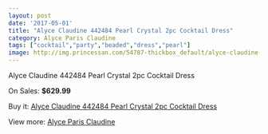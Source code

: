 ```yaml
---
layout: post
date: '2017-05-01'
title: "Alyce Claudine 442484 Pearl Crystal 2pc Cocktail Dress"
category: Alyce Paris Claudine
tags: ["cocktail","party","beaded","dress","pearl"]
image: http://img.princessan.com/54787-thickbox_default/alyce-claudine-442484-pearl-crystal-2pc-cocktail-dress.jpg
---
```

Alyce Claudine 442484 Pearl Crystal 2pc Cocktail Dress

On Sales: **$629.99**
<a href="https://www.princessan.com/en/alyce-paris-claudine/24643-alyce-claudine-442484-pearl-crystal-2pc-cocktail-dress.html"><amp-img layout="responsive" width="600" height="600" src="//img.princessan.com/54787-thickbox_default/alyce-claudine-442484-pearl-crystal-2pc-cocktail-dress.jpg" alt="Alyce Claudine 442484 Pearl Crystal 2pc Cocktail Dress 0" /></a>
<a href="https://www.princessan.com/en/alyce-paris-claudine/24643-alyce-claudine-442484-pearl-crystal-2pc-cocktail-dress.html"><amp-img layout="responsive" width="600" height="600" src="//img.princessan.com/54788-thickbox_default/alyce-claudine-442484-pearl-crystal-2pc-cocktail-dress.jpg" alt="Alyce Claudine 442484 Pearl Crystal 2pc Cocktail Dress 1" /></a>

Buy it: [Alyce Claudine 442484 Pearl Crystal 2pc Cocktail Dress](https://www.princessan.com/en/alyce-paris-claudine/24643-alyce-claudine-442484-pearl-crystal-2pc-cocktail-dress.html "Alyce Claudine 442484 Pearl Crystal 2pc Cocktail Dress")

View more: [Alyce Paris Claudine](https://www.princessan.com/en/176-alyce-paris-claudine "Alyce Paris Claudine")
